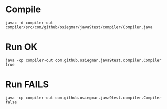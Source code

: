 # Compile

    javac -d compiler-out compiler/src/com/github/osiegmar/java9test/compiler/Compiler.java


# Run OK
    java -cp compiler-out com.github.osiegmar.java9test.compiler.Compiler true


# Run FAILS
    java -cp compiler-out com.github.osiegmar.java9test.compiler.Compiler false
